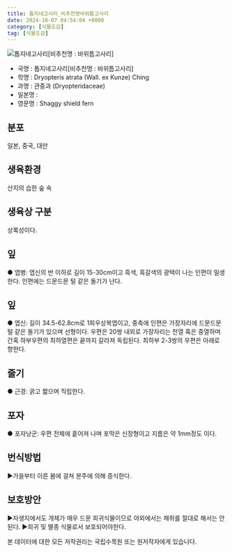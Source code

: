 ```yaml
---
title: 톱지네고사리_비추천명바위틈고사리
date: 2024-10-07 04:54:04 +0800
category: [식물도감]
tag: [식물도감]
---
```




![톱지네고사리[비추천명 : 바위틈고사리]](/fileUpload/plants/basic/Dryopteridaceae/Dryopteris/3518/3518_1_th2.JPG)
- 국명 : 톱지네고사리[비추천명 : 바위틈고사리]
- 학명 : Dryopteris atrata (Wall. ex Kunze) Ching
- 과명 : 관중과 (Dryopteridaceae)
- 일본명 : 
- 영문명 : Shaggy shield fern


## 분포
일본, 중국, 대만 
## 생육환경
산지의 습한 숲 속
## 생육상 구분
상록성이다. 
## 잎
● 엽병: 엽신의 반 이하로 길이 15-30cm이고 흑색, 흑갈색의 광택이 나는 인편이 밀생한다. 인편에는 드문드문 털 같은 돌기가 난다. 
## 잎
● 엽신: 길이 34.5-62.8cm로 1회우상복엽이고, 중축에 인편은 가장자리에 드문드문 털 같은 돌기가 있으며 선형이다. 우편은 20쌍 내외로 가장자리는 천열 혹은 중열하며 간혹 하부우편의 최하열편은 끝까지 갈라져 독립된다. 최하부 2-3쌍의 우편은 아래로 향한다. 
## 줄기
● 근경: 굵고 짧으며 직립한다. 
## 포자
● 포자낭군: 우편 전체에 흩어져 나며 포막은 신장형이고 지름은 약 1mm정도 이다. 
## 번식방법
▶가을부터 이른 봄에 걸쳐 분주에 의해 증식한다.
## 보호방안
▶자생지에서도 개체가 매우 드문 희귀식물이므로 야외에서는 채취를 절대로 해서는 안 된다.▶희귀 및 멸종 식물로서 보호되어야한다.






본 데이터에 대한 모든 저작권리는 국립수목원 또는 원저작자에게 있습니다.
